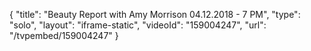 {
    "title": "Beauty Report with Amy Morrison 04.12.2018 - 7 PM",
    "type": "solo",
    "layout": "iframe-static",
    "videoId": "159004247",
    "url": "\/tvpembed\/159004247"
}